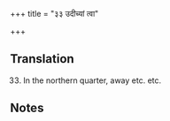 +++
title = "३३ उदीच्यां त्वा"

+++
## Translation
33. In the northern quarter, away etc. etc.

## Notes

